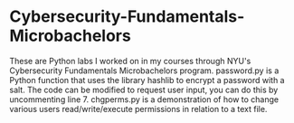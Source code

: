 # Cybersecurity-Fundamentals-Microbachelors
These are Python labs I worked on in my courses through NYU's Cybersecurity Fundamentals Microbachelors program.
password.py is a Python function that uses the library hashlib to encrypt a password with a salt. The code can be modified to request user input, you can do this by uncommenting line 7.
chgperms.py is a demonstration of how to change various users read/write/execute permissions in relation to a text file.

